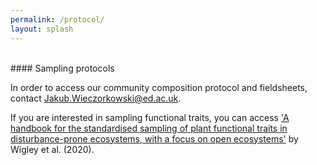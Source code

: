 ```yaml
---
permalink: /protocol/
layout: splash
---
```

<br>
#### Sampling protocols

In order to access our community composition protocol and fieldsheets, contact <a href="mailto:jakub.wieczorkowski@ed.ac.uk">Jakub.Wieczorkowski@ed.ac.uk</a>.

If you are interested in sampling functional traits, you can access <a href="https://www.publish.csiro.au/bt/pdf/BT20048">'A handbook for the standardised sampling of plant functional traits in disturbance-prone ecosystems, with a focus on open ecosystems'</a> by Wigley et al. (2020).
